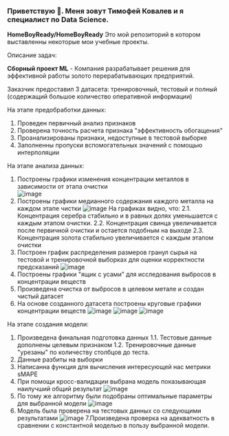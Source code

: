 ### Приветствую 👋. Меня зовут Тимофей Ковалев и я специалист по Data Science.


**HomeBoyReady/HomeBoyReady** Это мой репозиторий в котором выставленны некоторые мои учебные проекты.


Описание задач:

**Сборный проект ML** - Компания разрабатывает решения для эффективной работы золото перерабатывающих предприятий.

Заказчик предоставил 3 датасета: тренировочный, тестовый и полный (содержащий большое количество оперативной информации)

На этапе предобработки данных:
  1. Проведен первичный анализ признаков
  2. Проверена точность расчета признака "эффективность обогащения"
  3. Проанализированы признаки, недоступные в тестовой выборке
  4. Заполненны пропуски вспомогательных значений с помощью интерполяции 
  
На этапе анализа данных:
  1. Построены графики изменения концентрации металлов в зависимости от этапа очистки  
![image](https://user-images.githubusercontent.com/89347450/206005371-887f919a-ab9c-478d-8ccc-da5bef65cfe1.png)
  2. Построены графики медианного содержания каждого металла на каждом этапе чистки
![image](https://user-images.githubusercontent.com/89347450/206006544-66a806d4-d2c9-4d8b-9ea4-e45715fc8c47.png)
     На графиках видно, что:
        2.1. Концентрация серебра стабильно и в равных долях уменьшается с каждым этапом очистки.
        2.2. Концентрация свинца увеличивается после первичной очистки и остается подобным на выходе
        2.3. Концентрация золота стабильно увеличивается с каждым этапом очистки
  3. Построен график распределения размеров гранул сырья на тестовой и тренировочной выборках для оценки корректности предсказаний
  ![image](https://user-images.githubusercontent.com/89347450/206010911-661312ab-fe8b-47ae-9d49-a79a555c7d9a.png)
  4. Построены графики "ящик с усами" для исследования выбросов в концентрации веществ
  5. Произведена очистка от выбросов в целевом метале и создан чистый датасет
  6. На основе созданного датасета построены круговые графики концентрации веществ
  ![image](https://user-images.githubusercontent.com/89347450/206014371-83634ed3-bcc6-4879-8d14-0899b4e0b793.png)
  ![image](https://user-images.githubusercontent.com/89347450/206014507-5aab9d75-9748-4185-b2ce-28e46be4f261.png)
  ![image](https://user-images.githubusercontent.com/89347450/206014537-6d02b59b-89aa-4e60-9d52-3e36a9c712c5.png)

На этапе создания модели:
  1. Произведена финальная подготовка данных
      1.1. Тестовые данные дополнены целевым признаком
      1.2. Тренировочные данные "урезаны" по количеству столбцов до теста.
  2. Данные разбиты на выборки
  3. Написанна функция для вычисления интересующей нас метрики sMAPE
  4. При помощи кросс-валидации выбрана модель показывающая наилучший общий результат
  ![image](https://user-images.githubusercontent.com/89347450/206016156-09c1067d-d807-4176-a285-d0e66bd2e23c.png)
  5. По тому же алгоритму были подобраны оптимальные параметры для выбранной модели
  ![image](https://user-images.githubusercontent.com/89347450/206016257-dbf8e525-7dfc-4c6e-9aa7-4502fa1ddf61.png)
  6. Модель была проверена на тестовых данных со следующими результатами
  ![image](https://user-images.githubusercontent.com/89347450/206016679-9e0ccd0f-b018-4705-851d-acc5ef42b85c.png)
  7.Произведена проверка на адекватность в сравнении с константной моделью в пользу выбранной модели.

